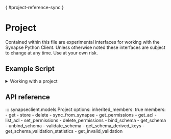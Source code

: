 [](){ #project-reference-sync }
# Project

Contained within this file are experimental interfaces for working with the Synapse Python
Client. Unless otherwise noted these interfaces are subject to change at any time. Use
at your own risk.

## Example Script

<details class="quote">
  <summary>Working with a project</summary>

```python
{!docs/scripts/object_orientated_programming_poc/oop_poc_project.py!}
```
</details>

## API reference

::: synapseclient.models.Project
    options:
        inherited_members: true
        members:
        - get
        - store
        - delete
        - sync_from_synapse
        - get_permissions
        - get_acl
        - list_acl
        - set_permissions
        - delete_permissions
        - bind_schema
        - get_schema
        - unbind_schema
        - validate_schema
        - get_schema_derived_keys
        - get_schema_validation_statistics
        - get_invalid_validation
